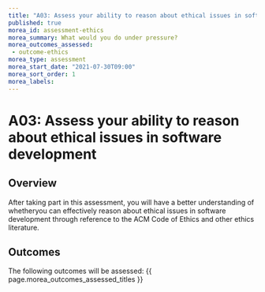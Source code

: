 ```yaml
---
title: "A03: Assess your ability to reason about ethical issues in software development"
published: true
morea_id: assessment-ethics
morea_summary: What would you do under pressure?
morea_outcomes_assessed:
 - outcome-ethics
morea_type: assessment
morea_start_date: "2021-07-30T09:00"
morea_sort_order: 1
morea_labels:
---
```


# A03: Assess your ability to reason about ethical issues in software development

## Overview

After taking part in this assessment, you will have a better understanding of whetheryou can effectively reason about ethical issues in software development through reference to the ACM Code of Ethics and other ethics literature.

## Outcomes

The following outcomes will be assessed: {{ page.morea_outcomes_assessed_titles }}
